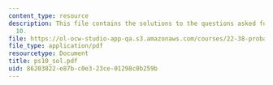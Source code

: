 ```yaml
---
content_type: resource
description: This file contains the solutions to the questions asked for exercise
  10.
file: https://ol-ocw-studio-app-qa.s3.amazonaws.com/courses/22-38-probability-and-its-applications-to-reliability-quality-control-and-risk-assessment-fall-2005/86203822e87bc0e323ce01298c0b259b_ps10_sol.pdf
file_type: application/pdf
resourcetype: Document
title: ps10_sol.pdf
uid: 86203822-e87b-c0e3-23ce-01298c0b259b
---
```

